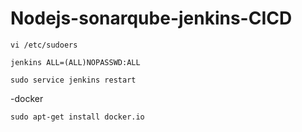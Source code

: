 # Nodejs-sonarqube-jenkins-CICD

```
vi /etc/sudoers
```
```
jenkins ALL=(ALL)NOPASSWD:ALL
```
```
sudo service jenkins restart
```
-docker
```
sudo apt-get install docker.io

```